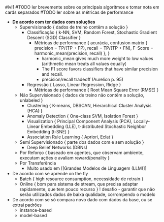 #lvl1
#TODO ler brevemente sobre os principais algoritmos e tomar nota em cards separados
#TODO ler sobre as métricas de performance

* **De acordo com ter dados com soluções**
	* Supervisionado { dados de treino contêm a solução }
		* Classificação {  k-NN, SVM, Random Forest, Stochastic Gradient Descent (SGD) Classifier }
			* Métricas de performance { acurácia, confusion matrix { precision = TP/(TP + FP), recall = TP/(TP + FN), F-Score = harmonic_mean(precision, recall) },  }
				* harmonic_mean gives much more weight to low values (arithmetic mean treats all values equally)
				* The F1 score favors classifiers that have similar precision and recall.
				* precision/recall tradeoff (Aurelion p. 95)
		* Regressão { Lasso, Linear Regression, Ridge }
			* Métricas de performance { Root Mean Square Error (RMSE) }
	* Não Supervisionado { dados de treino não contêm a solução, unlabeled }
		* Clustering { K-means, DBSCAN, Hierarchical Cluster Analysis (HCA) }
		* Anomaly Detection { One-class SVM, Isolation Forest }
		* Visualization { Principal Component Analysis (PCA), Locally-Linear Embedding (LLE), t-distributed Stochastic Neighbor Embedding (t-SNE) }
		* Association Rule Learning { Apriori, Eclat }
	* Semi Supervisionado { parte dos dados com e sem solução }
		* Deep Belief Networks (DBNs)
	* Por Reforço { baseado em agentes, que observam ambiente, executam ações e avaliam reward/penality }
	* Por Transferência
		* Muito usado em [[Grandes Modelos de Linguagem (LLM)]]
* De acordo com se aprende on the fly 
	* Batch { high resource consumption, necessidade de retrain }
	* Online { bom para sistema de stream, que precisa adaptar rapidamente, que tem pouco recurso } ! desafio - garantir que não serão utilizados dados de baixa qualidade, corrompendo o modelo
* De acordo com se só compara novo dado com dados da base, ou se extrai padrões
	* instance-based
	* model-based